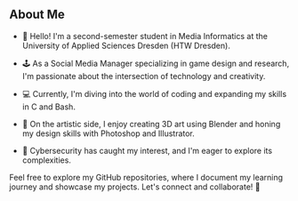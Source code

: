 ## About Me ##

- 👋 Hello! I'm a second-semester student in Media Informatics at the University of Applied Sciences Dresden (HTW Dresden).

- 🕹️ As a Social Media Manager specializing in game design and research, I'm passionate about the intersection of technology and creativity.

- 💻 Currently, I'm diving into the world of coding and expanding my skills in C and Bash.

- 🎨 On the artistic side, I enjoy creating 3D art using Blender and honing my design skills with Photoshop and Illustrator.

- 🔐 Cybersecurity has caught my interest, and I'm eager to explore its complexities.

Feel free to explore my GitHub repositories, where I document my learning journey and showcase my projects. Let's connect and collaborate! 🚀
